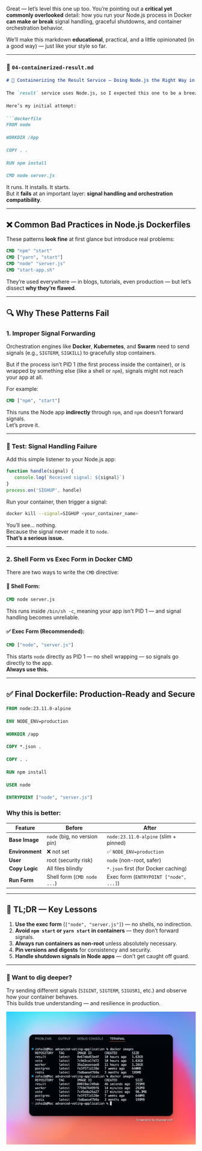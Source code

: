 Great — let’s level this one up too. You’re pointing out a **critical yet commonly overlooked** detail: how you run your Node.js process in Docker **can make or break** signal handling, graceful shutdowns, and container orchestration behavior.

We’ll make this markdown **educational**, practical, and a little opinionated (in a good way) — just like your style so far.

---

### 📄 `04-containerized-result.md`

```markdown
# 🚦 Containerizing the Result Service — Doing Node.js the Right Way in Docker

The `result` service uses Node.js, so I expected this one to be a breeze — `copy`, `npm install`, `run`. And yes, that works... but working isn't the same as **correct**, especially in a containerized, orchestrated world.

Here’s my initial attempt:

```dockerfile
FROM node

WORKDIR /App

COPY . .

RUN npm install

CMD node server.js
```

It runs. It installs. It starts.  
But it **fails** at an important layer: **signal handling and orchestration compatibility**.

---

## ❌ Common Bad Practices in Node.js Dockerfiles

These patterns **look fine** at first glance but introduce real problems:

```dockerfile
CMD "npm" "start"
CMD ["yarn", "start"]
CMD "node" "server.js"
CMD "start-app.sh"
```

They’re used everywhere — in blogs, tutorials, even production — but let’s dissect **why they’re flawed**.

---

## 🔍 Why These Patterns Fail

### 1. **Improper Signal Forwarding**

Orchestration engines like **Docker**, **Kubernetes**, and **Swarm** need to send signals (e.g., `SIGTERM`, `SIGKILL`) to gracefully stop containers.

But if the process isn’t PID 1 (the first process inside the container), or is wrapped by something else (like a shell or `npm`), signals might not reach your app at all.

For example:

```dockerfile
CMD ["npm", "start"]
```

This runs the Node app **indirectly** through `npm`, and `npm` doesn’t forward signals.  
Let’s prove it.

---

### 🧪 Test: Signal Handling Failure

Add this simple listener to your Node.js app:

```js
function handle(signal) {
   console.log(`Received signal: ${signal}`)
}
process.on('SIGHUP', handle)
```

Run your container, then trigger a signal:

```bash
docker kill --signal=SIGHUP <your_container_name>
```

You’ll see... nothing.  
Because the signal never made it to `node`.  
**That’s a serious issue.**

---

### 2. **Shell Form vs Exec Form in Docker CMD**

There are two ways to write the `CMD` directive:

#### 🚫 Shell Form:

```dockerfile
CMD node server.js
```

This runs inside `/bin/sh -c`, meaning your app isn't PID 1 — and signal handling becomes unreliable.

#### ✅ Exec Form (Recommended):

```dockerfile
CMD ["node", "server.js"]
```

This starts `node` directly as PID 1 — no shell wrapping — so signals go directly to the app.  
**Always use this.**

---

## ✅ Final Dockerfile: Production-Ready and Secure

```dockerfile
FROM node:23.11.0-alpine

ENV NODE_ENV=production

WORKDIR /app

COPY *.json .

COPY . .

RUN npm install

USER node

ENTRYPOINT ["node", "server.js"]
```

### Why this is better:

| Feature           | Before                          | After                                 |
|------------------|----------------------------------|----------------------------------------|
| **Base Image**    | `node` (big, no version pin)     | `node:23.11.0-alpine` (slim + pinned) |
| **Environment**   | ❌ not set                       | ✅ `NODE_ENV=production`              |
| **User**          | root (security risk)             | `node` (non-root, safer)              |
| **Copy Logic**    | All files blindly                | `*.json` first (for Docker caching)   |
| **Run Form**      | Shell form (`CMD node ...`)      | Exec form (`ENTRYPOINT ["node", ...]`) |

---

## 🧠 TL;DR — Key Lessons

1. **Use the exec form** (`["node", "server.js"]`) — no shells, no indirection.
2. **Avoid `npm start` or `yarn start` in containers** — they don’t forward signals.
3. **Always run containers as non-root** unless absolutely necessary.
4. **Pin versions and digests** for consistency and security.
5. **Handle shutdown signals in Node apps** — don’t get caught off guard.

---

### 🧪 Want to dig deeper?

Try sending different signals (`SIGINT`, `SIGTERM`, `SIGUSR1`, etc.) and observe how your container behaves.  
This builds true understanding — and resilience in production.

![Result](/images/images-comparison.png)